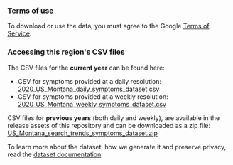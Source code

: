### Terms of use
To download or use the data, you must agree to the Google [Terms of Service](https://policies.google.com/terms).

### Accessing this region's CSV files
The CSV files for the **current year** can be found here:
- CSV for symptoms provided at a daily resolution: [2020_US_Montana_daily_symptoms_dataset.csv](2020_US_Montana_daily_symptoms_dataset.csv)
- CSV for symptoms provided at a weekly resolution: [2020_US_Montana_weekly_symptoms_dataset.csv](2020_US_Montana_weekly_symptoms_dataset.csv)

CSV files for **previous years** (both daily and weekly), are available in the release assets of this repository and can be downloaded as a zip file: [US_Montana_search_trends_symptoms_dataset.zip](https://github.com/google-research/open-covid-19-data/releases/download/v0.0.2/US_Montana_search_trends_symptoms_dataset.zip)

To learn more about the dataset, how we generate it and preserve privacy, read the [dataset documentation](../../../../README.md).